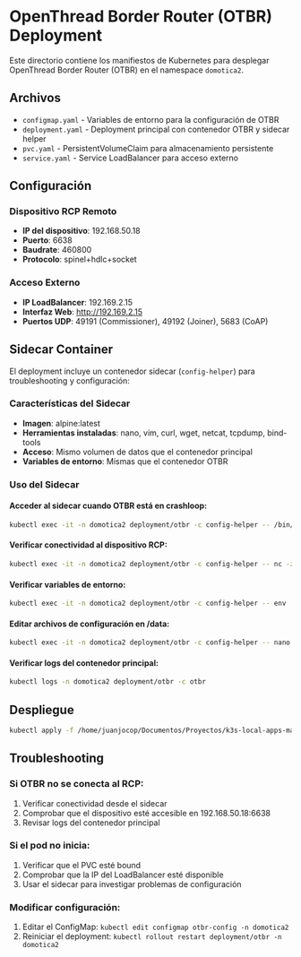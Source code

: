 # OpenThread Border Router (OTBR) Deployment

Este directorio contiene los manifiestos de Kubernetes para desplegar OpenThread Border Router (OTBR) en el namespace `domotica2`.

## Archivos

- `configmap.yaml` - Variables de entorno para la configuración de OTBR
- `deployment.yaml` - Deployment principal con contenedor OTBR y sidecar helper
- `pvc.yaml` - PersistentVolumeClaim para almacenamiento persistente
- `service.yaml` - Service LoadBalancer para acceso externo

## Configuración

### Dispositivo RCP Remoto
- **IP del dispositivo**: 192.168.50.18
- **Puerto**: 6638
- **Baudrate**: 460800
- **Protocolo**: spinel+hdlc+socket

### Acceso Externo
- **IP LoadBalancer**: 192.169.2.15
- **Interfaz Web**: http://192.169.2.15
- **Puertos UDP**: 49191 (Commissioner), 49192 (Joiner), 5683 (CoAP)

## Sidecar Container

El deployment incluye un contenedor sidecar (`config-helper`) para troubleshooting y configuración:

### Características del Sidecar
- **Imagen**: alpine:latest
- **Herramientas instaladas**: nano, vim, curl, wget, netcat, tcpdump, bind-tools
- **Acceso**: Mismo volumen de datos que el contenedor principal
- **Variables de entorno**: Mismas que el contenedor OTBR

### Uso del Sidecar

#### Acceder al sidecar cuando OTBR está en crashloop:
```bash
kubectl exec -it -n domotica2 deployment/otbr -c config-helper -- /bin/sh
```

#### Verificar conectividad al dispositivo RCP:
```bash
kubectl exec -it -n domotica2 deployment/otbr -c config-helper -- nc -zv 192.168.50.18 6638
```

#### Verificar variables de entorno:
```bash
kubectl exec -it -n domotica2 deployment/otbr -c config-helper -- env | grep OT_
```

#### Editar archivos de configuración en /data:
```bash
kubectl exec -it -n domotica2 deployment/otbr -c config-helper -- nano /data/otbr-agent.conf
```

#### Verificar logs del contenedor principal:
```bash
kubectl logs -n domotica2 deployment/otbr -c otbr
```

## Despliegue

```bash
kubectl apply -f /home/juanjocop/Documentos/Proyectos/k3s-local-apps-manifests/otbr/
```

## Troubleshooting

### Si OTBR no se conecta al RCP:
1. Verificar conectividad desde el sidecar
2. Comprobar que el dispositivo esté accesible en 192.168.50.18:6638
3. Revisar logs del contenedor principal

### Si el pod no inicia:
1. Verificar que el PVC esté bound
2. Comprobar que la IP del LoadBalancer esté disponible
3. Usar el sidecar para investigar problemas de configuración

### Modificar configuración:
1. Editar el ConfigMap: `kubectl edit configmap otbr-config -n domotica2`
2. Reiniciar el deployment: `kubectl rollout restart deployment/otbr -n domotica2`
